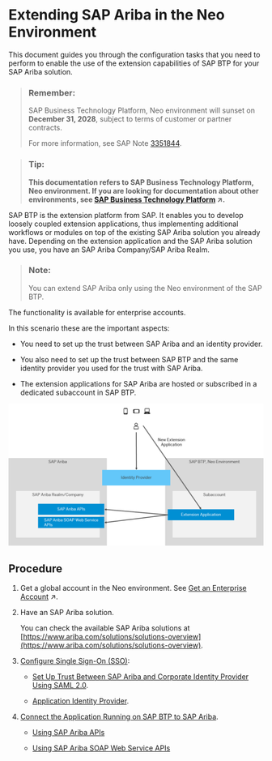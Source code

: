 <!-- loiob418c61f501f41f798d68d7396991f50 -->

# Extending SAP Ariba in the Neo Environment

This document guides you through the configuration tasks that you need to perform to enable the use of the extension capabilities of SAP BTP for your SAP Ariba solution.

> ### Remember:  
> SAP Business Technology Platform, Neo environment will sunset on **December 31, 2028**, subject to terms of customer or partner contracts.
> 
> For more information, see SAP Note [3351844](https://me.sap.com/notes/3351844).

> ### Tip:  
> **This documentation refers to SAP Business Technology Platform, Neo environment. If you are looking for documentation about other environments, see [SAP Business Technology Platform](https://help.sap.com/viewer/65de2977205c403bbc107264b8eccf4b/Cloud/en-US/6a2c1ab5a31b4ed9a2ce17a5329e1dd8.html "SAP Business Technology Platform (SAP BTP) is an integrated offering comprised of the following technology portfolios: application development; process automation; integration; data, analytics, and enterprise planning; artificial intelligence. The platform offers users the ability to turn data into business value, compose end-to-end business processes, connect entire IT landscapes, and personalize, build and extend SAP applications. This reduces the overall total cost of ownership maintaining SAP landscapes and third-party software across end-to-end business processes.") :arrow_upper_right:.**



SAP BTP is the extension platform from SAP. It enables you to develop loosely coupled extension applications, thus implementing additional workflows or modules on top of the existing SAP Ariba solution you already have. Depending on the extension application and the SAP Ariba solution you use, you have an SAP Ariba Company/SAP Ariba Realm.

> ### Note:  
> You can extend SAP Ariba only using the Neo environment of the SAP BTP.

The functionality is available for enterprise accounts.

In this scenario these are the important aspects:

-   You need to set up the trust between SAP Ariba and an identity provider.

-   You also need to set up the trust between SAP BTP and the same identity provider you used for the trust with SAP Ariba.

-   The extension applications for SAP Ariba are hosted or subscribed in a dedicated subaccount in SAP BTP.


![](images/Ariba_and_SAP_CP_3c516e8.png)



<a name="loiob418c61f501f41f798d68d7396991f50__section_pvm_t54_11b"/>

## Procedure

1.  Get a global account in the Neo environment. See [Get an Enterprise Account](https://help.sap.com/viewer/65de2977205c403bbc107264b8eccf4b/Cloud/en-US/d61c2819034b48e68145c45c36acba6e.html#loio82f9ff522f754e26ae89e0cd7ec7aa11 "To use an enterprise account, you can either purchase a customer account, join the partner program to purchase a partner account, or self-register for an enterprise account to try out free tier service plans.") :arrow_upper_right:.

2.  Have an SAP Ariba solution.

    You can check the available SAP Ariba solutions at [https://www.ariba.com/solutions/solutions-overview](https://www.ariba.com/solutions/solutions-overview).

3.  [Configure Single Sign-On \(SSO\)](configure-single-sign-on-sso-aeca2d4.md):

    -   [Set Up Trust Between SAP Ariba and Corporate Identity Provider Using SAML 2.0](set-up-trust-between-sap-ariba-and-corporate-identity-provider-using-saml-2-0-3108789.md).

    -   [Application Identity Provider](https://help.sap.com/viewer/65de2977205c403bbc107264b8eccf4b/Cloud/en-US/dc618538d97610148155d97dcd123c24.html).


4.  [Connect the Application Running on SAP BTP to SAP Ariba](connect-the-application-running-on-sap-btp-to-sap-ariba-94918b6.md).

    -   [Using SAP Ariba APIs](using-sap-ariba-apis-3804226.md)


    -   [Using SAP Ariba SOAP Web Service APIs](using-sap-ariba-soap-web-service-apis-7d75a46.md)



